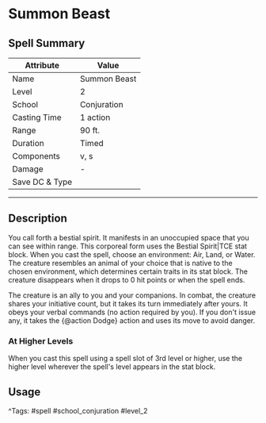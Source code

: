 # Summon Beast

## Spell Summary

| Attribute        | Value                  |
|------------------|------------------------|
| Name             | Summon Beast                 |
| Level            | 2                |
| School           | Conjuration          |
| Casting Time     | 1 action              |
| Range            | 90 ft.            |
| Duration         | Timed             |
| Components       | v, s             |
| Damage           | -               |
| Save DC & Type   |              |

---

## Description

You call forth a bestial spirit. It manifests in an unoccupied space that you can see within range. This corporeal form uses the Bestial Spirit|TCE stat block. When you cast the spell, choose an environment: Air, Land, or Water. The creature resembles an animal of your choice that is native to the chosen environment, which determines certain traits in its stat block. The creature disappears when it drops to 0 hit points or when the spell ends.

The creature is an ally to you and your companions. In combat, the creature shares your initiative count, but it takes its turn immediately after yours. It obeys your verbal commands (no action required by you). If you don't issue any, it takes the {@action Dodge} action and uses its move to avoid danger.

### At Higher Levels
When you cast this spell using a spell slot of 3rd level or higher, use the higher level wherever the spell's level appears in the stat block.

## Usage


^Tags: #spell #school_conjuration #level_2